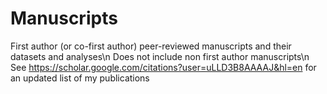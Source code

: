 # Manuscripts
First author (or co-first author) peer-reviewed manuscripts and their datasets and analyses\n
Does not include non first author manuscripts\n
See https://scholar.google.com/citations?user=uLLD3B8AAAAJ&hl=en for an updated list of my publications

